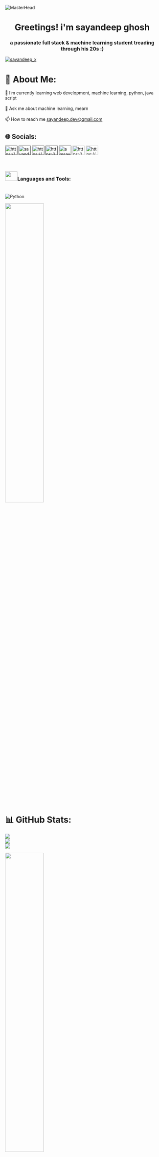 ![MasterHead](https://user-images.githubusercontent.com/74038190/225813708-98b745f2-7d22-48cf-9150-083f1b00d6c9.gif)

<h1 align="center">Greetings! i'm sayandeep ghosh</h1>
<h3 align="center">a passionate full stack & machine learning student treading through his 20s :)</h3>

<p align="left"> <a href="https://twitter.com/sayandeep_x" target="blank"><img src="https://img.shields.io/twitter/follow/sayandeep_x?logo=twitter&style=for-the-badge" alt="sayandeep_x" /></a> </p>

# 💫 About Me:
🌱 I’m currently learning web development, machine learning, python, java script<br><br>💬 Ask me about machine learning, mearn<br><br>📫 How to reach me sayandeep.dev@gmail.com

## 🌐 Socials:
<p align="left">
<a href="" target="blank"><img align="center" src="https://raw.githubusercontent.com/rahuldkjain/github-profile-readme-generator/master/src/images/icons/Social/devto.svg" alt="https://dev.to/sayandeep_ghosh_8c7c084cd" height="30" width="40" /></a>
<a href="" target="blank"><img align="center" src="https://raw.githubusercontent.com/rahuldkjain/github-profile-readme-generator/master/src/images/icons/Social/twitter.svg" alt="sayandeep_x" height="30" width="40" /></a>
<a href="" target="blank"><img align="center" src="https://raw.githubusercontent.com/rahuldkjain/github-profile-readme-generator/master/src/images/icons/Social/linked-in-alt.svg" alt="https://www.linkedin.com/in/ghoshsayandeep/" height="30" width="40" /></a>
<a href="" target="blank"><img align="center" src="https://raw.githubusercontent.com/rahuldkjain/github-profile-readme-generator/master/src/images/icons/Social/kaggle.svg" alt="https://www.kaggle.com/sayandeepkaggle" height="30" width="40" /></a>
<a href="" target="blank"><img align="center" src="https://raw.githubusercontent.com/rahuldkjain/github-profile-readme-generator/master/src/images/icons/Social/instagram.svg" alt="amsayandeep" height="30" width="40" /></a>
<a href=" target="blank"><img align="center" src="https://raw.githubusercontent.com/rahuldkjain/github-profile-readme-generator/master/src/images/icons/Social/youtube.svg" alt="https://youtube.com/@sayandeepghosh-youtube?feature=shared" height="30" width="40" /></a>
<a href="https://www.hackerrank.com/https://www.hackerrank.com/profile/amsayandeep" target="blank"><img align="center" src="https://raw.githubusercontent.com/rahuldkjain/github-profile-readme-generator/master/src/images/icons/Social/hackerrank.svg" alt="https://www.hackerrank.com/profile/amsayandeep" height="30" width="40" /></a>
</p>

</br>

<h3><img src="https://user-images.githubusercontent.com/74038190/206662607-d9e7591e-bbf9-42f9-9386-29efc927bc16.gif" height="30" width="40" >Languages and Tools: </h3>

#
![Python](https://img.shields.io/badge/python-3670A0?style=for-the-badge&logo=python&logoColor=ffdd54)

<!--<p align="left"></a> <a href="https://www.mysql.com/" target="_blank" rel="noreferrer"> <img src="https://raw.githubusercontent.com/devicons/devicon/master/icons/mysql/mysql-original-wordmark.svg" alt="mysql" width="40" height="40"/> </a> </p>-->

<img width="50%" src="https://camo.githubusercontent.com/525201e24fcf0d7d87f167b8f972bf33242f0588d8bb426b7df5e2911bcc609a/68747470733a2f2f7777772e616e696d61746564696d616765732e6f72672f646174612f6d656469612f3536322f616e696d617465642d6c696e652d696d6167652d303138342e676966">

# 📊 GitHub Stats:
![](https://github-readme-stats.vercel.app/api?username=amsayandeep&theme=dark&hide_border=false&include_all_commits=true&count_private=true)<br/>
![](https://github-readme-streak-stats.herokuapp.com/?user=amsayandeep&theme=dark&hide_border=false)<br/>
![](https://github-readme-stats.vercel.app/api/top-langs/?username=amsayandeep&theme=dark&hide_border=false&include_all_commits=true&count_private=true&layout=compact)

<img width="50%" src="https://camo.githubusercontent.com/525201e24fcf0d7d87f167b8f972bf33242f0588d8bb426b7df5e2911bcc609a/68747470733a2f2f7777772e616e696d61746564696d616765732e6f72672f646174612f6d656469612f3536322f616e696d617465642d6c696e652d696d6167652d303138342e676966">
<img align="right" alt="Coding" width="300" src="https://user-images.githubusercontent.com/74038190/212257468-1e9a91f1-b626-4baa-b15d-5c385dfa7ed2.gif">

### 🔝 Top Contributed Repo
![](https://github-contributor-stats.vercel.app/api?username=amsayandeep&limit=5&theme=dark&combine_all_yearly_contributions=true)

<img width="400%" src="https://camo.githubusercontent.com/525201e24fcf0d7d87f167b8f972bf33242f0588d8bb426b7df5e2911bcc609a/68747470733a2f2f7777772e616e696d61746564696d616765732e6f72672f646174612f6d656469612f3536322f616e696d617465642d6c696e652d696d6167652d303138342e676966">
